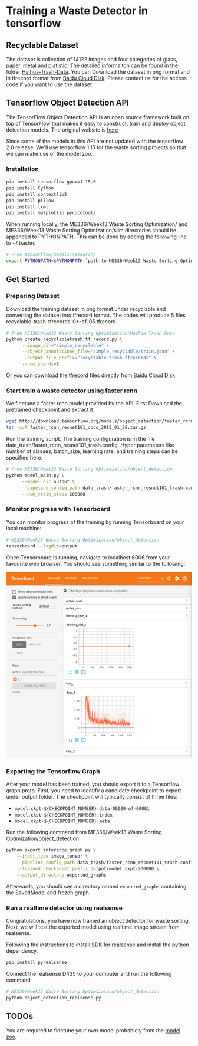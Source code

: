 # Training a Waste Detector in tensorflow

## Recyclable Dataset
The dataset is collection of 14122 images and four categories of glass, paper, metal and platistic. The detailed informaiton can be found in the folder [Haihua-Trash-Data](./Haihua-Trash-Data). You can Download the dataset in png format and in tfrecord format from [Baidu Cloud Disk](https://pan.baidu.com/s/1phli_jXif7ozPMJ1Atv43Q). Please contact us for the access code if you want to use the dataset.

## Tensorflow Object Detection API
The TensorFlow Object Detection API is an open source framework built on top of TensorFlow that makes it easy to construct, train and deploy object detection models. The original website is [here](https://github.com/tensorflow/models/tree/master/research/object_detection)

Since some of the models in this API are not updated with the tensorflow 2.0 release. We'll use tensorflow 1.15 for the waste sorting projects so that we can make use of the model zoo.

### Installation

``` bash
pip install tensorflow-gpu==1.15.0
pip install Cython
pip install contextlib2
pip install pillow
pip install lxml
pip install matplotlib pycocotools
```

When running locally, the ME336/Week13 Waste Sorting Optimization/ and ME336/Week13 Waste Sorting Optimization/slim directories should be appended to PYTHONPATH. This can be done by adding the following line to ~/.bashrc

``` bash
# From tensorflow/models/research/
export PYTHONPATH=$PYTHONPATH:`path-to-ME336/Week13 Waste Sorting Optimization`:`path-to-ME336/Week13 Waste Sorting Optimization`/slim
```

## Get Started

### Preparing Dataset
Download the training dataset in png format under recyclable and converting the dataset into tfrecord format. The codes will produce 5 files recyclable-trash-tfrecords-0*-of-05.tfrecord.

``` bash
# from ME336/Week13 Waste Sorting Optimization/Haihua-Trash-Data
python create_recyclabletrash_tf_record.py \
      --image_dir="simple_recyclable" \
      --object_annotations_file="simple_recyclable/train.json" \
      --output_file_prefix="recyclable-trash-tfrecords" \
      --num_shards=5
```

Or you can download the tfrecord files directly from [Baidu Cloud Disk](https://pan.baidu.com/s/1phli_jXif7ozPMJ1Atv43Q)

### Start train a waste detector using faster rcnn
We finetune a faster rcnn model provided by the API. First Download the pretrained checkpoint and extract it.
``` bash
wget http://download.tensorflow.org/models/object_detection/faster_rcnn_resnet101_coco_2018_01_28.tar.gz
tar -xvf faster_rcnn_resnet101_coco_2018_01_28.tar.gz
```

Run the training script. The training configuration is in the file data_trash/faster_rcnn_resnet101_trash.config. Hyper parameters like number of classes, batch_size, learning rate, and training steps can be specified here.
``` bash
# from ME336/Week13 Waste Sorting Optimization/object_detection
python model_main.py \
      --model_dir output \
      --pipeline_config_path data_trash/faster_rcnn_resnet101_trash.config \
      --num_train_steps 200000
```

### Monitor progress with Tensorboard
You can monitor progress of the training by running Tensorboard on your local machine:
``` bash
# ME336/Week13 Waste Sorting Optimization/object_detection
tensorboard --logdir=output
```
Once Tensorboard is running, navigate to localhost:6006 from your favourite web browser. You should see something similar to the following:

![](object_detection/g3doc/img/tensorboard_.png)

### Exporting the Tensorflow Graph
After your model has been trained, you should export it to a Tensorflow graph proto. First, you need to identify a candidate checkpoint to export under output folder. The checkpoint will typically
consist of three files:

* `model.ckpt-${CHECKPOINT_NUMBER}.data-00000-of-00001`
* `model.ckpt-${CHECKPOINT_NUMBER}.index`
* `model.ckpt-${CHECKPOINT_NUMBER}.meta`

Run the following command from ME336/Week13 Waste Sorting Optimization/object_detection
```bash
python export_inference_graph.py \
    --input_type image_tensor \
    --pipeline_config_path data_trash/faster_rcnn_resnet101_trash.config \
    --trained_checkpoint_prefix output/model.ckpt-200000 \
    --output_directory exported_graphs
```
Afterwards, you should see a directory named `exported_graphs` containing the
SavedModel and frozen graph.

### Run a realtime detector using realsense
Congratulations, you have now trained an object detector for waste sorting. Next, we will test the exported model using realtime image stream from realsense.

Following the instructions to install [SDK](https://www.intelrealsense.com/sdk-2/) for realsense and install the python dependency.
``` bash
pip install pyrealsense
```

Connect the realsense D435 to your computer and run the following command
``` bash
# ME336/Week13 Waste Sorting Optimization/object_detection
python object_detection_realsense.py
```

## TODOs

You are required to finetune your own model probablely from the [model zoo](https://github.com/tensorflow/models/blob/master/research/object_detection/g3doc/detection_model_zoo.md).
